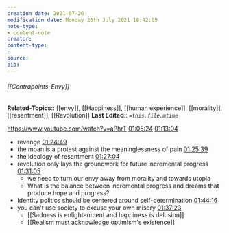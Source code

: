 ```yaml
---
creation date: 2021-07-26
modification date: Monday 26th July 2021 18:42:05
note-type: 
- content-note
creator:
content-type:
- 
source:
bib:
---
```


###### [[Contrapoints-Envy]]
**Related-Topics**:: [[envy]], [[Happiness]], [[human experience]], [[morality]], [[resentment]], [[Revolution]]
**Last Edited**:: *`=this.file.mtime`*

https://www.youtube.com/watch?v=aPhrT
[01:05:24](https://www.youtube.com/watch?v=aPhrTOg1RUk#t=3924.7347270534055)
[01:13:04](https://www.youtube.com/watch?v=aPhrTOg1RUk#t=4384.759976950409)
- revenge [01:24:49](https://www.youtube.com/watch?v=aPhrTOg1RUk#t=5089.365732335694)
- the moan is a protest against the meaninglessness of pain [01:25:39](https://www.youtube.com/watch?v=aPhrTOg1RUk#t=5139.092712225067)
- the ideology of resentment [01:27:04](https://www.youtube.com/watch?v=aPhrTOg1RUk#t=5224.148465106811)
- revolution only lays the groundwork for future incremental progress [01:31:05](https://www.youtube.com/watch?v=aPhrTOg1RUk#t=5465.109143855041)
	- we need to turn our envy away from morality and towards utopia
	- What is the balance between incremental progress and dreams that produce hope and progress?
- Identity politics should be centered around self-determination [01:44:16](https://www.youtube.com/watch?v=aPhrTOg1RUk#t=6256.9368528092655)
- you can't use society to excuse your own misery [01:37:23](https://www.youtube.com/watch?v=aPhrTOg1RUk#t=5843.420436851226)
	- [[Sadness is enlightenment and happiness is delusion]]
	- [[Realism must acknowledge optimism's existence]]